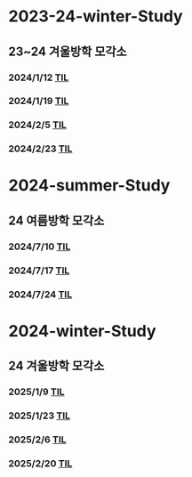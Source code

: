 # 2023-24-winter-Study
## 23~24 겨울방학 모각소
### 2024/1/12 [TIL](https://github.com/owl2lwo12/2023-24-winter-Study/tree/main/WinterStudy/24-1-12)
### 2024/1/19 [TIL](https://github.com/owl2lwo12/2023-24-winter-Study/blob/main/WinterStudy/24-1-19)
### 2024/2/5 [TIL](https://github.com/owl2lwo12/2023-24-winter-Study/tree/main/WinterStudy/24-2-5)
### 2024/2/23 [TIL](https://github.com/owl2lwo12/2023-24-winter-Study/tree/main/WinterStudy/24-2-23)

# 2024-summer-Study
## 24 여름방학 모각소
### 2024/7/10 [TIL](https://github.com/owl2lwo12/2023-24-winter-Study/tree/main/24SummerStudy/24-7-10)
### 2024/7/17 [TIL](https://github.com/owl2lwo12/2023-24-winter-Study/tree/main/24SummerStudy/24-7-17)
### 2024/7/24 [TIL](https://github.com/owl2lwo12/2023-24-winter-Study/tree/main/24SummerStudy/24-7-24)

# 2024-winter-Study
## 24 겨울방학 모각소
### 2025/1/9 [TIL](https://github.com/owl2lwo12/2023-24-winter-Study/tree/main/24WinterStudy/25-1-9)
### 2025/1/23 [TIL](https://github.com/owl2lwo12/2023-24-winter-Study/tree/main/24WinterStudy/25-1-23)
### 2025/2/6 [TIL](https://github.com/owl2lwo12/2023-24-winter-Study/tree/main/24WinterStudy/25-2-6)
### 2025/2/20 [TIL](https://github.com/owl2lwo12/2023-24-winter-Study/tree/main/24WinterStudy/25-2-20)